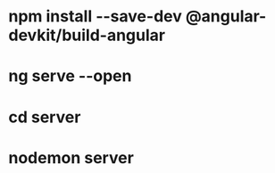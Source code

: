 # npm install --save-dev @angular-devkit/build-angular

# ng serve --open

# cd server

# nodemon server
